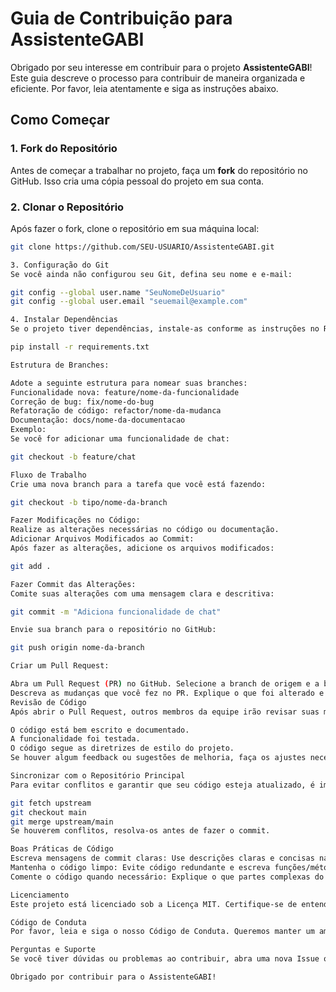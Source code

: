 # Guia de Contribuição para AssistenteGABI

Obrigado por seu interesse em contribuir para o projeto **AssistenteGABI**! Este guia descreve o processo para contribuir de maneira organizada e eficiente. Por favor, leia atentamente e siga as instruções abaixo.

## Como Começar

### 1. **Fork do Repositório**
   Antes de começar a trabalhar no projeto, faça um **fork** do repositório no GitHub. Isso cria uma cópia pessoal do projeto em sua conta.

### 2. **Clonar o Repositório**
   Após fazer o fork, clone o repositório em sua máquina local:
   ```bash
   git clone https://github.com/SEU-USUARIO/AssistenteGABI.git

3. Configuração do Git
Se você ainda não configurou seu Git, defina seu nome e e-mail:

git config --global user.name "SeuNomeDeUsuario"
git config --global user.email "seuemail@example.com"

4. Instalar Dependências
Se o projeto tiver dependências, instale-as conforme as instruções no README ou em um arquivo de configuração como requirements.txt (para Python):

pip install -r requirements.txt

Estrutura de Branches:

Adote a seguinte estrutura para nomear suas branches:
Funcionalidade nova: feature/nome-da-funcionalidade
Correção de bug: fix/nome-do-bug
Refatoração de código: refactor/nome-da-mudanca
Documentação: docs/nome-da-documentacao
Exemplo:
Se você for adicionar uma funcionalidade de chat:

git checkout -b feature/chat

Fluxo de Trabalho
Crie uma nova branch para a tarefa que você está fazendo:

git checkout -b tipo/nome-da-branch

Fazer Modificações no Código:
Realize as alterações necessárias no código ou documentação.
Adicionar Arquivos Modificados ao Commit:
Após fazer as alterações, adicione os arquivos modificados:

git add .

Fazer Commit das Alterações:
Comite suas alterações com uma mensagem clara e descritiva:

git commit -m "Adiciona funcionalidade de chat"

Envie sua branch para o repositório no GitHub:

git push origin nome-da-branch

Criar um Pull Request:

Abra um Pull Request (PR) no GitHub. Selecione a branch de origem e a branch de destino (geralmente main).
Descreva as mudanças que você fez no PR. Explique o que foi alterado e por que.
Revisão de Código
Após abrir o Pull Request, outros membros da equipe irão revisar suas mudanças. Certifique-se de que:

O código está bem escrito e documentado.
A funcionalidade foi testada.
O código segue as diretrizes de estilo do projeto.
Se houver algum feedback ou sugestões de melhoria, faça os ajustes necessários e atualize o PR.

Sincronizar com o Repositório Principal
Para evitar conflitos e garantir que seu código esteja atualizado, é importante sincronizar sua branch com a branch main do repositório principal antes de enviar suas alterações:

git fetch upstream
git checkout main
git merge upstream/main
Se houverem conflitos, resolva-os antes de fazer o commit.

Boas Práticas de Código
Escreva mensagens de commit claras: Use descrições claras e concisas nas mensagens de commit. Por exemplo: "Corrige erro de chat inicial".
Mantenha o código limpo: Evite código redundante e escreva funções/métodos curtos e claros.
Comente o código quando necessário: Explique o que partes complexas do código estão fazendo, mas evite comentários excessivos.

Licenciamento
Este projeto está licenciado sob a Licença MIT. Certifique-se de entender e seguir a licença antes de contribuir.

Código de Conduta
Por favor, leia e siga o nosso Código de Conduta. Queremos manter um ambiente respeitoso e profissional para todos os contribuidores.

Perguntas e Suporte
Se você tiver dúvidas ou problemas ao contribuir, abra uma nova Issue ou entre em contato com um dos mantenedores do projeto. A comunidade está aqui para ajudar!

Obrigado por contribuir para o AssistenteGABI!

